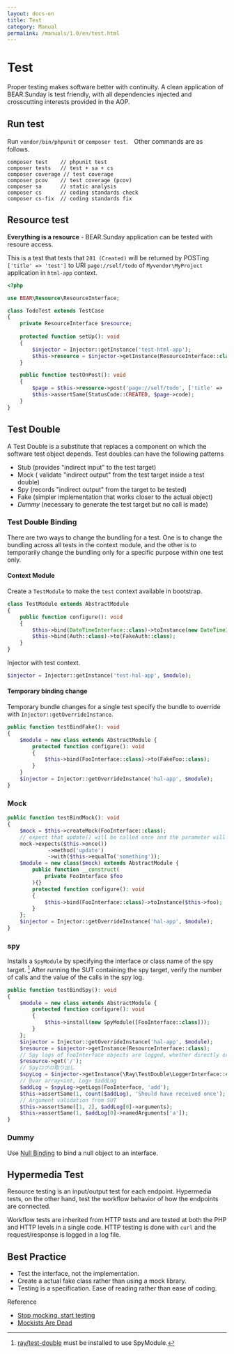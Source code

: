 ```yaml
---
layout: docs-en
title: Test
category: Manual
permalink: /manuals/1.0/en/test.html
---
```


# Test

Proper testing makes software better with continuity. A clean application of BEAR.Sunday is test friendly, with all dependencies injected and crosscutting interests provided in the AOP.

## Run test

Run `vendor/bin/phpunit` or `composer test`.　Other commands are as follows.

```
composer test    // phpunit test
composer tests   // test + sa + cs
composer coverage // test coverage
composer pcov    // test coverage (pcov)
composer sa      // static analysis
composer cs      // coding standards check
composer cs-fix  // coding standards fix
```

## Resource test

**Everything is a resource** - BEAR.Sunday application can be tested with resoure access.

This is a test that tests that `201 (Created)` will be returned by POSTing `['title' => 'test']` to URI `page://self/todo` of `Myvendor\MyProject` application in `html-app` context.

```php
<?php

use BEAR\Resource\ResourceInterface;

class TodoTest extends TestCase
{
    private ResourceInterface $resource;
    
    protected function setUp(): void
    {
        $injector = Injector::getInstance('test-html-app');
        $this->resource = $injector->getInstance(ResourceInterface::class);
    }

    public function testOnPost(): void
    {
        $page = $this->resource->post('page://self/todo', ['title' => 'test']);
        $this->assertSame(StatusCode::CREATED, $page->code);
    }
}
```

## Test Double

A Test Double is a substitute that replaces a component on which the software test object depends. Test doubles can have the following patterns

* Stub (provides "indirect input" to the test target)
* Mock ( validate "indirect output" from the test target inside a test double)
* Spy (records "indirect output" from the target to be tested)
* Fake (simpler implementation that works closer to the actual object)
* _Dummy_ (necessary to generate the test target but no call is made)

### Test Double Binding

There are two ways to change the bundling for a test. One is to change the bundling across all tests in the context module, and the other is to temporarily change the bundling only for a specific purpose within one test only.

#### Context Module

Create a ``TestModule`` to make the `test` context available in bootstrap.

```php
class TestModule extends AbstractModule
{
    public function configure(): void
    {
        $this->bind(DateTimeInterface::class)->toInstance(new DateTimeImmutable('1970-01-01 00:00:00'));
        $this->bind(Auth::class)->to(FakeAuth::class);    
    }
}
```

Injector with test context.

```php
$injector = Injector::getInstance('test-hal-app', $module);
```

#### Temporary binding change

Temporary bundle changes for a single test specify the bundle to override with `Injector::getOverrideInstance`.

```php
public function testBindFake(): void
{
    $module = new class extends AbstractModule {
        protected function configure(): void
        {
            $this->bind(FooInterface::class)->to(FakeFoo::class);
        }
    }
    $injector = Injector::getOverrideInstance('hal-app', $module);
}
```

### Mock

```php
public function testBindMock(): void
{ 
    $mock = $this->createMock(FooInterface::class);
    // expect that update() will be called once and the parameter will be the string 'something'.
    mock->expects($this->once())
             ->method('update')
             ->with($this->equalTo('something'));
    $module = new class($mock) extends AbstractModule {
        public function __construct(
            private FooInterface $foo
        ){}
        protected function configure(): void
        {
            $this->bind(FooInterface::class)->toInstance($this->foo);
        }
    };
    $injector = Injector::getOverrideInstance('hal-app', $module);
}
```
### spy

Installs a `SpyModule` by specifying the interface or class name of the spy target. [^spy-module] After running the SUT containing the spy target, verify the number of calls and the value of the calls in the spy log.

[^spy-module]: [ray/test-double](https://github.com/ray-di/Ray.TestDouble) must be installed to use SpyModule.

```php
public function testBindSpy(): void
{
    $module = new class extends AbstractModule {
        protected function configure(): void
        {
            $this->install(new SpyModule([FooInterface::class]));
        }
    };
    $injector = Injector::getOverrideInstance('hal-app', $module);
    $resource = $injector->getInstance(ResourceInterface::class);
    // Spy logs of FooInterface objects are logged, whether directly or indirectly.
    $resource->get('/');
    // Spyログの取り出し
    $spyLog = $injector->getInstance(\Ray\TestDouble\LoggerInterface::class);
    // @var array<int, Log> $addLog
    $addLog = $spyLog->getLogs(FooInterface, 'add');   
    $this->assertSame(1, count($addLog), 'Should have received once');
    // Argument validation from SUT
    $this->assertSame([1, 2], $addLog[0]->arguments);
    $this->assertSame(1, $addLog[0]->namedArguments['a']);
}
```

### Dummy

Use [Null Binding](https://ray-di.github.io/manuals/1.0/ja/null_object_binding.html) to bind a null object to an interface.

## Hypermedia Test

Resource testing is an input/output test for each endpoint. Hypermedia tests, on the other hand, test the workflow behavior of how the endpoints are connected.

Workflow tests are inherited from HTTP tests and are tested at both the PHP and HTTP levels in a single code. HTTP testing is done with `curl` and the request/response is logged in a log file.

## Best Practice

 * Test the interface, not the implementation.
 * Create a actual fake class rather than using a mock library.
 * Testing is a specification. Ease of reading rather than ease of coding.

Reference

* [Stop mocking, start testing](https://nedbatchelder.com/blog/201206/tldw_stop_mocking_start_testing.html)
* [Mockists Are Dead](https://www.thoughtworks.com/insights/blog/mockists-are-dead-long-live-classicists)
